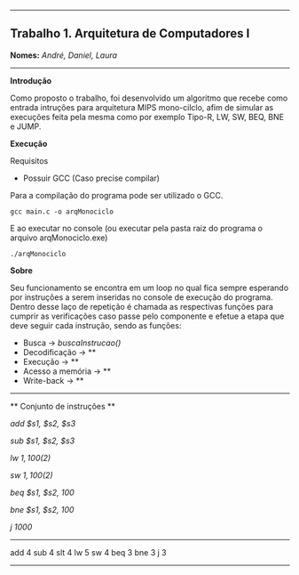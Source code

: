 ************************************************************************************
Trabalho 1. Arquitetura de Computadores I
-----------------------------------------


**Nomes:** *André, Daniel, Laura*
************************************************************************************

**Introdução**

  Como proposto o trabalho, foi desenvolvido um algoritmo que recebe como entrada intruções para arquitetura MIPS mono-cilclo, afim de simular as execuções feita pela mesma como por exemplo Tipo-R, LW, SW, BEQ, BNE e JUMP.


**Execução**

  Requisitos

  - Possuir GCC (Caso precise compilar)

  
Para a compilação do programa pode ser utilizado o GCC.
    
    gcc main.c -o arqMonociclo

  E ao executar no console (ou executar pela pasta raiz do programa o arquivo arqMonociclo.exe)

    ./arqMonociclo


**Sobre**

  Seu funcionamento se encontra em um loop no qual fica sempre esperando por instruções a serem inseridas no console de execução do programa. Dentro desse laço de repetição é chamada as respectivas funções para cumprir as verificações caso passe pelo componente e efetue a etapa que deve seguir cada instrução, sendo as funções:

  - Busca -> *buscaInstrucao()*
  - Decodificação -> **
  - Execução -> **
  - Acesso a memória -> **
  - Write-back -> **

---------------------------------

** Conjunto de instruções **

_add $s1, $s2, $s3_

_sub $s1, $s2, $s3_

_lw  $1, 100($2)_

_sw  $1, 100($2)_

_beq $s1, $s2, 100_

_bne $s1, $s2, 100_

_j 1000_

---------------------------------


add 4
sub 4
slt 4
lw 5
sw 4
beq 3
bne 3
j 3


************************************************************************************